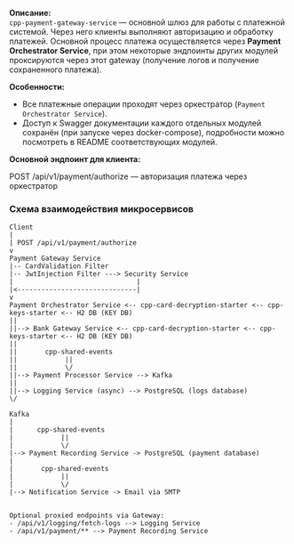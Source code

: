 **Описание:**  
`cpp-payment-gateway-service` — основной шлюз для работы с платежной системой. Через него клиенты выполняют авторизацию и обработку платежей. Основной процесс платежа осуществляется через **Payment Orchestrator Service**, 
при этом некоторые эндпоинты других модулей проксируются через этот gateway (получение логов и получение сохраненного платежа).

**Особенности:**
- Все платежные операции проходят через оркестратор (`Payment Orchestrator Service`).
- Доступ к Swagger документации каждого отдельных модулей сохранён (при запуске через docker-compose), подробности можно посмотреть в README соответствующих модулей.

**Основной эндпоинт для клиента:**

POST /api/v1/payment/authorize — авторизация платежа через оркестратор


### Схема взаимодействия микросервисов
```
Client
|
| POST /api/v1/payment/authorize
v
Payment Gateway Service
|-- CardValidation Filter
|-- JwtInjection Filter ---> Security Service
|                               |
|<------------------------------|
v
Payment Orchestrator Service <-- cpp-card-decryption-starter <-- cpp-keys-starter <-- H2 DB (KEY DB)
||
||--> Bank Gateway Service <-- cpp-card-decryption-starter <-- cpp-keys-starter <-- H2 DB (KEY DB)
||
||       cpp-shared-events
||            ||
||            \/
||--> Payment Processor Service --> Kafka
||
||--> Logging Service (async) --> PostgreSQL (logs database)
\/

Kafka
|
|      cpp-shared-events
|            ||
|            \/
|--> Payment Recording Service -> PostgreSQL (payment database)
|
|       cpp-shared-events
|            ||
|            \/
|--> Notification Service -> Email via SMTP


Optional proxied endpoints via Gateway:
- /api/v1/logging/fetch-logs --> Logging Service
- /api/v1/payment/** --> Payment Recording Service
```